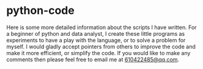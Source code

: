 # python-code
Here is some more detailed information about the scripts I have written. For a beginner of python and data analyst, I create these little programs as experiments to have a play with the language, or to solve a problem for myself. I would gladly accept pointers from others to improve the code and make it more efficient, or simplify the code. If you would like to make any comments then please feel free to email me at 610422485@qq.com.
